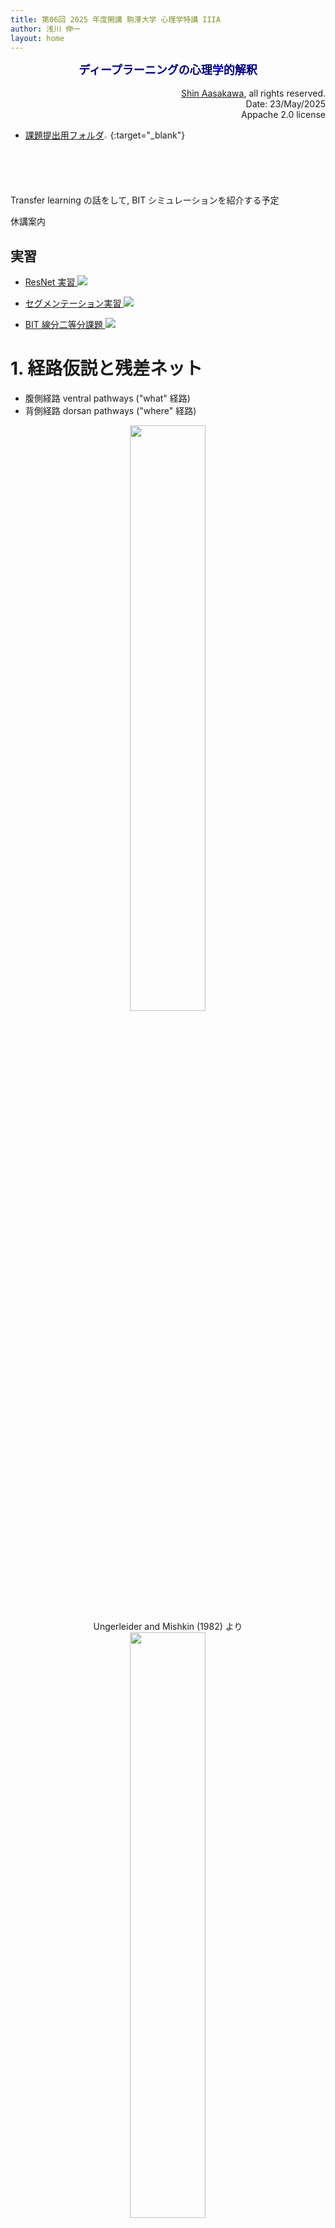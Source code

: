```yaml
---
title: 第06回 2025 年度開講 駒澤大学 心理学特講 IIIA
author: 浅川 伸一
layout: home
---
```

<link href="/css/asamarkdown.css" rel="stylesheet">
<div align="center">
<font size="+1" color="navy"><strong>ディープラーニングの心理学的解釈</strong></font><br/><br/>
</div>

<div align='right'>
<a href='mailto:educ0233@komazawa-u.ac.jp'>Shin Aasakawa</a>, all rights reserved.<br>
Date: 23/May/2025<br/>
Appache 2.0 license<br/>
</div>

* [課題提出用フォルダ<img src="/2025assets/Google_Drive_icon_2020.svg" style="width:02%">](https://drive.google.com/drive/u/3/folders/1EdOL_Wz1656fWqD0RmmKgLmf_fUsl2QY){:target="_blank"}

Transfer learning の話をして, BIT シミュレーションを紹介する予定

休講案内


## 実習

* [ResNet 実習 <img src="/assets/colab_icon.svg">](https://colab.research.google.com/github/komazawa-deep-learning/komazawa-deep-learning.github.io/blob/master/2022notebooks/2022_0603ResNet_with_Olivetti_faces_.ipynb)
* [セグメンテーション実習 <img src="/assets/colab_icon.svg">](https://colab.research.google.com/github/komazawa-deep-learning/komazawa-deep-learning.github.io/blob/master/2022notebooks/2022_0603Image_segmentation_demo.ipynb)

* [BIT 線分二等分課題 <img src="/assets/colab_icon.svg">](https://colab.research.google.com/github/ShinAsakawa/ShinAsakawa.github.io/blob/master/2022notebooks/2022_1210bit_line_bisection.ipynb#scrollTo=moT9LtTZDV-J)

# 1. 経路仮説と残差ネット

* 腹側経路 ventral pathways ("what" 経路)
* 背側経路 dorsan pathways ("where" 経路)

<center>
<img src="/assets/1982Ungerleider_Mishkin.jpg" width="49%"><br/>
Ungerleider and Mishkin (1982) より
</center>

<center>
<img src="/assets/LNCS2766_Chapter_2_fig2_4.jpg" width="49%"><br/>
Behnke (2003) より
</center>

> 同様の 2 経路による処理は 聴覚 (Romanski et al., 1999) や 触覚(Reed et al., 2005)でも発見されている。

発展的な話題としては，このような 2 種類の処理経路は，処理される情報の種類の問題ではないくて，機能に関与した区別であるとの仮説もある。

* 腹側経路は物体に関する情報の知覚 (知覚のための視覚) 
* 背側経路は行動を導くための情報処理 (行動のための視覚) 

さらに，背側経路は 背外側経路 (dorsolateral) と背中側経路 (dorsomedial) に細分化できることが示唆されている（Binkofski and Buxbaum, 2013, Grafton, 2010, Rizzolatti and Matelli, 2003)。

* 背外側側経路 前頭頂内溝（aIPS）と前頭前皮質の腹側部分（PMv）, 古典的に到達運動の計画に寄与 （Davare ら, 2015; Davare ら, 2012; Vesia and Crawford,2012）
* 背中側経路は V6A と内側頭頂内溝 を介して背側前頭前皮質（PMd）へ. 把持に関連する情報を統合する（Davare ら, 2007; Davare ら,2010; Tunik ら, 2005）

最近では、これら 2 つの 副回路が 行動によって要求されるオンライン制御の程度に応じて相互作用することも発見されている (Grol et al., 2007, Verhagen et al., 2013)。

### 二段階モデル

<center>
<img src='/assets/2013Girshick_RCNN_Fig1.svg' style='width:74%'><br>
Girshick (2013) より
</center>

## 残差ネット (ResNet, He et. al, 2015)

<center>
<img src='/assets/ResNet_Fig2.svg' style='width:39%'><br>
<img src='/assets/2015ResNet30.svg' style='width:94%'><br>
He (2015) より
</center>


## Fast R-CNN と Faster R-CNN (2014)

<center>
<img src='/assets/2015Fast_R-CNN_Fig1.svg' style='width:74%'><br/>
Fast R-CNN
</center>

### 意味的切り分け (セマンティックセグメンテーション) と 実体切り分け (インスタンスセグメンテーション)

- 完全畳み込みネットワーク (Fully Convolutional Network:FCN) と呼ばれるセマンティックセグメンテーションを実現するネットワーク
- FCN とは文字通り全ての層が畳込み層であるモデル

<center>
<img src='/assets/2015Long_FCN.svg' style='width:94%'></br>
Long (2017) FCN
</center>

- 通常のCNN は，出力層のユニット数が識別すべきカテゴリー数であった。一方 FCN では入力画像の画素数だけ出力層が必要になる。
- すなわち各画素がそれぞれどのカテゴリーに属するのかを出力する必要があるため出力層には，縦画素数 $\times$ 横画素数 $\times$ カテゴリー数の出力ニューロンが用意される。
- 図 では，識別すべきカテゴリー数 が 20 であったたま，どのカテゴリーにも属さない，すなわち背景を指示するもう1 つのカテゴリーを加えた計 21 カテゴリーの分類を行うことになる。

- CNN では畳込演算によって畳込みのカーネル幅(受容野) だけ近傍の入力刺激を加えて計算することになるため，上位層では下位層に比べて受容野が大きくなることの影響で画像サイズは小さく(あるいは粗く) なってしまう
- このため，最終出力層に入力層と同じ解像度の画素数を得るためには，畳込みと反対方向の解像度を細かくする工夫が必要となる。
- これを解決する一つの方法がアンサンプリング(unsampling) と呼ばれる方法

### 意味的切り分け (セマンティックセグメンテーション)

* 意味的切り分け (セマンティックセグメンテーション) とは画像中の各画素をあるクラスに分類する画像解析課題のこと。
* 我々人間が常に行っていることと同じで，見ているものを画像と見なすと，画像の各画素がどのクラスに属しているかがわかる。
* 意味的切り出し (セマンティック・セグメンテーション semantic segmentation) はコンピュータでこれを実現するための技術である。

* セグメンテーションには他にもいくつかの種類がある。
詳しくは [こちら](https://www.learnopencv.com/image-segmentation/) 参照。
ここではセマンティック・セグメンテーションに焦点を当てる。

## セグメンテーションの応用
### 1. 自動運転

<center>
<img src="https://cdn-images-1.medium.com/max/1600/1*JKmS08bllQ8SCajIPyiBBQ.png" width="39%"><br/>
<small> Source: CityScapes Dataset </small>
</center>  

自律走行ではカメラから送られてくる画像を意味的に分割し，画像内の各画素をクラスに分類する。
これによりコンピュータは周囲に何があるのかを理解し，それに応じて自動車が行動できるようになる。


### 2. 顔セグメンテーション

<center>
<img src="https://i.ytimg.com/vi/vrvwfFej_r4/maxresdefault.jpg" width="39%"><br/>
<small> Source: https://github.com/massimomauro/FASSEG-repository/blob/master/papers/multiclass_face_segmentation_ICIP2015.pdf </small>
</center>

顔セグメンテーションは，唇や目など，顔の各部分をカテゴリーに分類するために使用されます。
この技術は性別の推定，年齢推定，顔の表情分析，感情分析など，様々な目的で使用される。

### 3. 室内物体セグメンテーション

<center>
<img src="https://cs.nyu.edu/~silberman/rmrc2014/header_semantic_segmentation.jpg" width="39%"><br/>
<small> Source: http://buildingparser.stanford.edu/dataset.html </small>
</center>

AR (拡張現実) や VR (仮想現実) などで用いられる。
AR は屋内全体をセグメントして，椅子やテーブル，人，壁，障害物などがどこにあるのかを把握するために必要な応用である。

### 4. ジオ・ランド・センシング

<center>
<img src="https://ars.els-cdn.com/content/image/1-s2.0-S0924271616305305-fx1_lrg.jpg" width="39%"><br/>
<small> Source: https://www.sciencedirect.com/science/article/pii/S0924271616305305 </small>
</center>

ジオ・ランド・センシングは衛星画像の各画素をカテゴリに分類し，各領域の土地被覆を追跡する方法である。
例えば，ある地域で森林破壊が進んでいるとすれば，適切な対策を講じることができる。
<!-- Geo Land Sensing is a way of categorizing each pixel in satellite images into a category such that we can track the land cover of each area. 
So, say in some area there is a heavy deforestation taking place then appropriate measures can be taken. -->

## U-Net 

画像分割の SOTA (State of the arts)

<center>
<img src="/assets/2015Ronneberger_U-Net_Fig1_ja.svg" style="width:66%"><br/>
Ronnenberger et. al (2015) Fig. 1 より
</center>

<!-- <img src="/assets/2014Friston_Fig1.svg" style="width:99%"><br/> -->
<!--  <img src="../assets/2009Friston_box3.svg" style="width:99%"><br/> -->

## 背骨 （バックボーン）ネットワーク と 周辺ネット

<center>
<img src="/assets/2017Lin_FPN_teaser_ja_b.svg" style="width:33%">
<img src="/assets/2017Lin_FPN_teaser_ja_c.svg" style="width:39%">
<img src="/assets/2017Lin_FPN_teaser_ja_d.svg" style="width:66%">
</center>

<!-- detectron2 の実習をしてみましょう。 -->


<center>
<iframe width="800" height="600" src="https://www.youtube.com/embed/pW6nZXeWlGM" frameborder="0" allow="accelerometer; autoplay; encrypted-media; gyroscope; picture-in-picture" allowfullscreen>
<!-- <iframe width="600" height="300" src="https://www.youtube.com/embed/pW6nZXeWlGM" frameborder="0" allow="accelerometer; autoplay; encrypted-media; gyroscope; picture-in-picture" allowfullscreen> -->
</iframe><br>
Realtime Multi-Person 2D Human Pose Estimation using Part Affinity Fields, CVPR 2017 Oral
</center>

---

<center>
<iframe width="800" height="600" src="https://www.youtube.com/embed/PCBTZh41Ris" frameborder="0" allow="accelerometer; autoplay; encrypted-media; gyroscope; picture-in-picture" allowfullscreen>
<!-- <iframe width="800" height="600" src="https://www.youtube.com/embed/PCBTZh41Ris" frameborder="0" allow="accelerometer; autoplay; encrypted-media; gyroscope; picture-in-picture" allowfullscreen> -->
</iframe><br>
論文: <https://arxiv.org/pdf/1808.07371.pdf><br>
プロジェクトサイト: <https://carolineec.github.io/everybody_dance_now/>
</center>

---

<center>
<img src="/2022assets/2007Patterson_HubFig2.png" width="66%"><br/>
<div style="text-align:left;width:88%;background-color:cornsilk">

図 2. 意味性認知症患者における意味課題の成績低下例。
この図は意味性認知症 (SD) における障害のクロスモーダルな性質と，特定情報に対する一般情報の相対的な保存を示す。
a. 健常対照者と軽度，中等度，重度の SD(72) 患者の 4 群における絵のカテゴリー化課題での目標刺激と妨害刺激の識別の正確さ。
参加者は，カテゴリーラベルとカラー写真を見て，その写真がラベルと一致しているかどうかを問われた。
ラベルは一般的なもの （例えば動物)，基本レベル （例えば犬)，具体的なもの (例えばラブラドール) のいずれかであった。
b. 縦断的に評価された 1 人の SD 患者の絵画命名反応(68)。+ は正しい反応を表す。
c. 2 つの認識課題における刺激と成績の例 (対照群，軽度および重度SD患者)。
最初の課題では，参加者は 2 つの項目のうちどちらの色が正しいかを判断した。
軽度の SD 患者は，対象がカテゴリーに典型的な色である場合 (例えば，緑のセロリ) には良い成績を示したが，対象が珍しい色である場合 (例えばオレンジ色のかぼちゃ) には悪い成績を示した。
より重度の SD 患者の判断は，いずれの条件でも偶然 (50％) より優れていなかった(80)。
2 番目の課題では，参加者は 2 枚の絵のうちどちらが本物の動物を描いているかを判断した。
ここでは，軽度の SD 患者も重度の SD 患者も，比較的原型的な特徴をもつ標的 (たとえば，多くの動物と同様に小さな耳をもつサル) に対しては，正常レベルの成功を収めた。
しかし，正しい選択肢に通常とは異なる特徴がある場合 (たとえば耳が非常に大きいゾウ)，軽度の SD 患者は障害を受け，重度のSD患者は偶然水準で得点した (70)。
d. SD 患者が作成した遅延模写絵画 (71)。
患者に模型の絵を見せ，それを取り除いてから 10 秒間の遅延の後，この絵を記憶から再現するよう求めた。
目や尻尾など，多くの動物に共通する性質は，遅延描画でも保持されていた。
ラクダのコブやアザラシのヒレなど，他の動物と区別するための特殊な性質は，しばしば省略された。
また，アヒルの 4 本足やカエルの尻尾のように，ある動物に共通する性質が誤って付け加えられることもあった。

<!-- Figure 2 | Examples of impaired performance on semantic tasks in patients with semantic dementia. 
This figure illustrates the cross-modal nature of the impairment and the preservation of general relative to specific information in semantic dementia (SD). 
a. Accuracy at discriminating targets from distractors in a picture-categorization task for four groups of participants: healthy controls and patients with mild, moderate and severe SD(72). 
Participants viewed a category label followed by a colour photograph and were asked whether the picture matched the label. 
Labels were either general (for example, ‘animal’), basic-level (for example, ‘dog’) or specific (for example, ‘Labrador’). 
b | Picture naming responses for one SD patient who was assessed longitudinally(68). 
+ denotes a correct response. 
c | Examples of stimuli and performance (for controls, mild and severe SD patients) on two recognition tasks. 
In the first task, participants judged which of two items was coloured correctly. 
Patients with milder SD performed well when the targets had a category-typical colour (for example, the green celery) but poorly when the items had an unusual colour (for example, the orange pumpkin). 
The judgements of patients with more severe SD were no better than chance (50%) in either condition(80). 
In the second task, participants judged which of two drawings depicted a real animal. 
Here, both the patients with mild SD and the patients with severe SD achieved normal levels of success for targets with relatively prototypical features (for example, the monkey which, like most animals, has small ears). 
For stimulus pairs in which the correct choice had unusual features (for example, the elephant, which has very large ears), the patients with mild SD were impaired and the patients with severe SD scored at chance levels70. 
d | Delayed-copy drawings produced by SD patients(71). 
The patients were shown a model picture which was then removed and, after a 10-second delay, they were asked to reproduce this picture from memory. 
Properties that are common to most animals, such as eyes and a tail, were preserved in the delayed drawings. 
Unusual properties that distinguish one animal from others — for example, the hump on the camel and the flippers on the seal — were frequently omitted. Some common properties were also incorrectly added to animals that lack them (for example, the four legs on the delayed drawing of the duck and the tail on the delayed drawing of the frog).  -->
</div>
</center>


# 実習ファイル

* [Olivetti 顔データを用いた簡単な CNN <img src="/assets/colab_icon.svg">](https://colab.research.google.com/github/komazawa-deep-learning/komazawa-deep-learning.github.io/blob/master/2021notebooks/2021_1112Olivetti_CNN.ipynb#scrollTo=YJZrdGnR4Sr7){:target="_blank"}

* [最小限のニューラルネットワーク <img src="/assets/colab_icon.svg" alt="最小限のニューラルネットワーク">](https://colab.research.google.com/github/komazawa-deep-learning/komazawa-deep-learning.github.io/blob/master/2023notebooks/2023_0929miniam_XOR.ipynb){:target="_blank"}
* [画像認識モデル実習 <img src="/assets/colab_icon.svg" alt="画像認識モデル実習">](https://colab.research.google.com/github/komazawa-deep-learning/komazawa-deep-learning.github.io/blob/master/2021notebooks/2021komazawa_cogsy000_CNN_demo.ipynb#scrollTo=3LVOKnq2NuPj){:target="_blank"}
* [顔検出 <img src="/assets/colab_icon.svg" alt="顔検出">](https://colab.research.google.com/github/komazawa-deep-learning/komazawa-deep-learning.github.io/blob/master/2025notebooks/2025_0428opencv_face_detect_recognizer.ipynb){:target="_blank"}

* [畳み込みニューラルネットワークの事前訓練済モデルによる中間表現の可視化 <img src="/assets/colab_icon.svg">](https://colab.research.google.com/github/komazawa-deep-learning/komazawa-deep-learning.github.io/blob/master/2022notebooks/2022_1024CNN_layer_visualization.ipynb){:target="_blank"}
- [LeNet PyTorch <img src="/assets/colab_icon.svg">](https://colab.research.google.com/github/komazawa-deep-learning/komazawa-deep-learning.github.io/blob/master/notebooks/2021_0528LeNet_pytorch.ipynb){:target="_blank"}
* [特徴点検出アルゴリズム 画像フィルタ <img src="/assets/colab_icon.svg">](https://colab.research.google.com/github/ShinAsakawa/ShinAsakawa.github.io/blob/master/notebooks/2020Sight_visit_feature_extractions_demo.ipynb){:target="_blank"}
* [DOG などのフィルタと Harr 特徴による顔検出 a.k.a ビオラ＝ジョーンズ アルゴリズム <img src="/assets/colab_icon.svg">](https://colab.research.google.com/github/komazawa-deep-learning/komazawa-deep-learning.github.io/blob/master/notebooks/2021_0528edge_and_face_detection_algorithm_not_cnn.ipynb){:target="_blank"}


## デモ

- [グーグルによるニューラルネットワークの遊び場 (プレイグランド)](https://project-ccap.github.io/tensorflow-playground/){:target="_blank"}

---

<center>
<img src="/2023assets/xor.svg">
<img src="/2023assets/xor-graph.svg">
</center>

## 畳み込み演算

<center>
<img src="/assets/dmoulin_gif/full_padding_no_strides.gif" style="width:33%">
<img src="/assets/dmoulin_gif/same_padding_no_strides_transposed.gif" style="width:33%"><br/>
<div style="text-align=:left; width:66%; background-color:cornsilk">

左:入力層 5x5青，出力層緑，カーネルサイズ3x3, フルパディング，ストライド=1.<br/>
右:入力層 5x5青，出力層緑，カーネルサイズ3x3, フルパディング，ストライド=1. トランスポーズド畳み込み
</div>
<img src="/assets/dmoulin_gif/numerical_max_pooling.gif" style="width:33%">
<img src="/assets/dmoulin_gif/numerical_average_pooling.gif" style="width:33%"><br/>
<div style="text-align=:left; width:66%; background-color:cornsilk">

左: 最大値プーリング。
右: 平均値プーリング
</div>
<div style="text-align=:left; width:44%; background-color:cornsilk">
Dmoulin and Visin (2020) より
</div>

<img src="/assets/dmoulin_gif/padding_strides.gif" style="width:33%">
<img src="/assets/dmoulin_gif/padding_strides_odd.gif" style="width:33%">
<img src="/assets/dmoulin_gif/padding_strides_odd_transposed.gif" style="width:33%"><br/>
<div style="text-align=:left; width:44%; background-color:cornsilk">

左: padding_strides, 中:padding_strides_odd, 右:padding_stride_transposed
</div>
<img src="/assets/dmoulin_gif/same_padding_no_strides.gif" style="width:33%">
<img src="/assets/dmoulin_gif/same_padding_no_strides_transposed.gif" style="width:33%">
<div style="text-align=:left; width:44%; background-color:cornsilk">

右:same_padding_no_strides, 左: same_padding_no_strides_transposed
</div>
<img src="/assets/dmoulin_gif/arbitrary_padding_no_strides.gif" style="width:33%">
<img src="/assets/dmoulin_gif/arbitrary_padding_no_strides_transposed.gif" style="width:33%">
<div style="text-align=:left; width:44%; background-color:cornsilk">
右:arbitrary padding no strides, 左: artibtrary padding no stride transposed
</div>
</center>

<div class="figcenter">

<iframe src="/conv-demo/index.html" width="140%" height="640px;" style="border:none;"></iframe>
</div>


## HMAX 最大値プーリング Riesenhuber&Poggio(1999)

<div class="figcenter">
<img src="/assets/1999Riesenhuber_Poggio_fig2.svg" style="width:49%">
<div class="figcaption" style="width:66%;">

<font style="font-weight:bold">モデルのスケッチ</font><br/>
単純細胞から作られた複雑細胞の古典的なモデルを拡張したもので，線形演算 (福島の表記法では `S` ユニット，テンプレート・マッチング 図中の実線) と非線形演算 (`C`プーリングユニット，最大値 MAX 演算を行う 図中破線) を持つ層の階層で構成。
細胞入力の最大値を選択，その値を用いてセルを駆動する非線形の MAX 演算は複雑細胞に対して，線形入力の合計とは異なりモデルの特性の鍵となる概念である。
この 2 種類の操作は 異なる位置にチューニングされた求心性結合をプールすることでパターン特異性と並進不変性を，また異なるスケールにチューニングされた求心性結合をプールすることで、スケール不変性をもたらした (図示せず)。<br/>
Riesenhuber&Poggio(1999) Fig. 2 より
</div></div>


<div class="figcenter">
<img src="/assets/1999Riesenhuber_Poggio_fig3a.svg" style="width:44%">
<img src="/assets/1999Riesenhuber_Poggio_fig3b.svg" style="width:44%"><br/>
<div class="figcaption" style="width:99%">

MAX 機構 高度に非線形な形状調整の特性。<br/>
「最適」特徴を決定するために考案された「単純化手順」を用いて得られた下側頭葉細胞の応答（選好刺激に対する反応が等しくなるように正規化された反応)。
実験では，もともと細胞は「水のボトル」の画像 (一番左の物体) に非常に強い反応を示した。
その後，刺激を単色の輪郭に単純化したところ，細胞の発火が増加し，さらに，楕円を支える棒からなるパドルのような物体に変化した。
この物体が強い反応を引き起こすのに対し，棒や楕円だけではほとんど反応しなかった。
Riesenhuber&Poggio(1999) Fig 3A.
</div></div>

実験とモデルの比較。
白棒はの実験用ニューロンの反応を示す。
黒と灰色の棒は 選好刺激の 幹-楕円 の基部の遷移に合わせてチューニングしたモデル細胞の反応を示している。
モデル細胞は 直上図に示したモデルを簡略化したもの。
受容野の各位置に 2 種類の S1 特徴があり，それぞれが遷移領域の左側または右側にチューンしていて，その出力が C1 ユニットに入力され MAX 関数 (黒棒) または SUM 関数 (灰色棒) を用いてプールされている。
モデル細胞は 実験ニューロンの 選好刺激が受容野内にあるときに反応が最大になるよう，C1 ユニットに接続されていた。

図 3. MAX 機構の高度に非線形な形状チューニング特性。
(a) `最適` 特徴を決定するために考案された `単純化手続`(26) を用いて得られた，実験的に観察された IT 細胞の応答 (好ましい刺激に対する応答が 1 に等しくなるように正規化された応答)。
実験では，細胞はもともと「水瓶」 (一番左の物体) の画像にかなり強く反応した。
その後，刺激は単色の輪郭に「単純化」され，細胞の発火が増加し，さらに楕円を支える棒からなるパドルのような物体に変化した。
この物体は強い反応を引き起こしたが，棒や楕円だけではほとんど全く反応を起こさなかった (図は許可を得て使用)。
(b) 実験とモデルの比較。
白棒は (a) の実験ニューロンの反応。
黒棒と灰色棒は，優先刺激の幹-楕円底遷移に同調させたモデルニューロンの反応を示す。
このモデルニューロンは，図 2 に示したモデルの単純化された版の最上部にあり，受容野の各位置に 2 種類の S1 特徴のみが存在し，それぞれが遷移領域の左側または右側に同調し，MAX 関数 (黒棒グラフ) または SUM 関数 (灰色棒グラフ) のいずれかを用いてそれらをプールする C1 ユニットに供給される。
モデルニューロンは，実験ニューロンの好ましい刺激がその受容野にあるときに，その反応が最大になるように，これらの C1 ユニットに接続された。
<!-- Fig. 3. Highly nonlinear shape-tuning properties of the MAX mechanism.
(a) Experimentally observed responses of IT cells obtained using a `simplification procedure`(26) designed to determine `optimal` features (responses normalized so that the response to the preferred stimulus is equal to 1).
In that experiment, the cell originally responded quite strongly to the image of a `water bottle` (leftmost object).
The stimulus was then `simplified` to its monochromatic outline, which increased the cell’s firing, and further, to a paddle-like object consisting of a bar supporting an ellipse.
Whereas this object evoked a strong response, the bar or the ellipse alone produced almost no response at all (figure used by permission).
(b) Comparison of experiment and model.
White bars show the responses of the experimental neuron from (a).
Black and gray bars show the response of a model neuron tuned to the stem-ellipsoidal base transition of the preferred stimulus.
The model neuron is at the top of a simplified version of the model shown in Fig. 2, where there were only two types of S1 features at each position in the receptive field, each tuned to the left or right side of the transition region, which fed into C1 units that pooled them using either a MAX function (black bars) or a SUM function (gray bars).
The model neuron was connected to these C1 units so that its response was maximal when the experimental neuron’s preferred stimulus was in its receptive field. -->


<!-- MAX 機構に対する追加的な間接的支持は，IT 細胞の好ましい特徴，つまり細胞を駆動するための刺激成分を決定するために，「単純化手順」(26 )または「複雑性減少」(27) を用いた研究から得られている。 -->
MAX 機構に対する追加的な間接的支持は，IT 細胞の好ましい特徴，つまり細胞を駆動するための刺激成分を決定するために，「単純化手順」または「複雑性減少」を用いた研究から得られている。
これらの研究では一般的に，IT 細胞の高度に非線形な同調を発見している (図 3a)。
このような同調は MAX 応答関数 (図 3b 黒棒) と一致する。
線形モデル (図 3b 灰色棒) では，入力画像のわずかな変化に対す るこの強い応答の変化を再現できないことに注意。
<!--Additional indirect support for a MAX mechanism comes from studies using a `simplification procedure`(26) or `complexity reduction`(27) to determine the preferred features of IT cells, that is, the stimulus components that are responsible for driving the cell.
These studies commonly find a highly nonlinear tuning of IT cells (Fig. 3a).
Such tuning is compatible with the MAX response function (Fig. 3b, black bars).
Note that a linear model (Fig. 3b, gray bars) could not reproduce this strong change in response for small changes in the input image.-->



## 従来モデルと深層学習との対比

<div class="figcenter">
<img src='/assets/2013LeCun-tutorial-icml_15.svg' style="width:66%"><br/>

LeCun (2013)
</div>

我々人間は，外界を認識するために必要な計算を，生物種としての発生の過程と，個人の発達を通しての経験に基づく認識系を保持していると見ることができる。
従って我々の視覚認識には化石時代に始まる光の受容器としての眼の進化の歴史と発達を通じた個人の視覚経験が反映された結果でもある。
人工知能の目標は，この複雑な特徴検出過程をどうやったらコンピュータが獲得できるかということでもある。
外界を認識するために今日まで考案されてきたモデル（例えば，ニューラルネットワーク，サポートベクターマシンなどは）は複雑である。
だが，モデルを訓練するための学習方法はそれほど難しくない。
この意味で画像認識課題が正しく動作するためのポイントは，認識系が問題を解く事が可能なほど複雑であるかどうかではなく，十分に複雑が視覚環境，すなわち画像認識の場合，外部の艦橋を反映するために十分な量の像データを容易すことができるか否かにある。
今日の CNN による画像認識性能の向上は，簡単な計算方法を用いて複雑な外部環境に適応できる認識系を構築する方法が確立したからであると言うことが可能であろう。

下図 <!--[fig:2012Ng_01](#fig:2012Ng_01){reference-type="ref"reference="fig:2012Ng_01"} -->
に画像処理の例を挙げた。

<center>
<img src="/assets/2012Ng_ML_and_AI_01.png" style="width:66%">
</center>

## Sutton のブログより

<center>
<div style="text-align: left;width: 88%;background-color: powderblue;">
人工知能の長年の目標は，困難な領域でも超人的な能力をタブラ・ラサ方式で学習するアルゴリズムである。
最近では AlphaGo が囲碁の世界チャンピオンを破った初めてのプログラムとなった。
AlphaGo の木探索は，深層ニューラルネットワークを用いて局面の評価と手の選択を行う。
このニューラルネットワークは，人間の熟練した手からの教師付き学習と， 自分自身の競技からの強化学習によって訓練されている。
ここでは，人間のデータやガイダンス，ゲームルール以外の領域の知識を必要としない，強化学習のみに基づいたアルゴリズムを導入する。
AlphaGo は自分自身の教師となり AlphaGo 自身の手の選択や AlphaGo のゲームの勝敗を予測するようにニューラルネットワークが学習される。
このニューラルネットワークは，木探索の強度を向上させ，その結果，より質の高い手の選択が可能となり，次の反復ではより強力な自己対戦が可能となる。
タブララサからスタートした私たちの新しいプログラム AlphaGo Zero は，既発表のチャンピオンに敗れた AlphaGo に対して 100-0 で勝利するという超人的な成績を達成した。
</div>
</center>

* [David Silver homepage](https://www.davidsilver.uk/){:target="_blank"}

1. [計算論的認知神経科学 Kriegeskorte and Douglas, 2018, Cognitive computational neuroscience](https://project-ccap.github.io/2018Kriegeskorte_Douglas_Cognitive_Computational_Neuroscience.pdf){:target="_blank"}
1. [視覚系の畳み込みニューラルネットワークモデル，過去現在未来 Lindsay, 2020, Convolutional Neural Networks as a Model of the Visual System: Past, Present, and Future](https://project-ccap.github.io/2020Lindsay_Convolutional_Neural_Networks_as_a_Model_of_the_Visual_System_Past_Present_and_Future.pdf){:target="_blank"}
1. [計算論的視覚と正則化理論 Poggio, Torre, Koch, 1985](https://komazawa-deep-learning.github.io/2021cogpsy/1985Poggio_Computational_Vision_and_Regularization_Theory.pdf){:target="_blank"}
1. [皮質における物体認識の階層モデル Riesenhuber and Poggio (1999) Nature](https://komazawa-deep-learning.github.io/2021cogpsy/1999Riesenhuber_Poggio_Hierarchical_models_of_object_recognition_in_cortex.pdf){:target="_blank"}




## 経路仮説と残差ネット

* 腹側経路 ventral pathways ("what" 経路)
* 背側経路 dorsan pathways ("where" 経路)

<center>
<img src="/assets/1982Ungerleider_Mishkin.jpg" width="49%">
<div style="text-align:left;width:88%;color:teal">

* 下左: 物体弁別課題と下側頭回損傷。
* 下右: 目印課題と頭頂葉損傷。
Ungerleider&Mishkin1982 より。
</div></center>

<center>
<img src="/2023assets/2004Hickok_dorsal_ventral_language_fig1a.jpg" width="49%">
<img src="/2023assets/2004Hickok_dorsal_ventral_language_fig1b.jpg" width="49%">
<div style="text-align:left;width:94%;color:teal">
左: 言語の機能解剖学的枠組み。Hickok&Poeppel2000 より

右: 脳の側面図に示したモデル構成要素の一般的な場所。
モデル内のある機能に関連する皮質領域は，その機能に特化しているという仮説ではない。
調音に基づく音声符号を支援すると考えられる前頭葉領域の定義は，物品の命名と調音リハーサル処理の機能画像研究にお
ける活性化領域の一般的な分布から得られる (例えば Awh+1996, Hickok+2003, Indefrey&Levelt)。
帯状の領域 (上側頭溝) は，音素レベルの表現を支援すると思われる領域。
</div>
</center>

## ResNet におけるスキップ結合

<img src="/assets/ResNet_Fig2.svg" width="33%"><br/>
<img src="/assets/2015ResNet30.svg" width="94%"><br/>

#### R-CNN

<img src="/2023assets/2015Ren_Faster_R-CNN_fig2.svg">

<!--<img src="/assets/2017He_MaskRCNN_41.svg">
<img src="/assets/2015Fast_R-CNN_Fig1.svg">
<img src="/assets/2015Faster_RCNN_RPN.svg">
<img src="/assets/1998LeCun_Fig2_CNN.svg">
<img src="/assets/2017He_MaskRCNN_02SemSeg.svg">
<img src="/assets/2017He_MaskRCNN_08.svg">
<img src="/assets/2017He_MaskRCNN_02Oject.svg">
<img src="/assets/2013Girshick_RCNN_Fig1.svg"> -->

